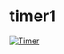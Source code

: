 # timer1
<a href="https://top.gg/bot/793432330915282984">
  <img src="https://top.gg/api/widget/793432330915282984.svg" alt="Timer" />
  </a>
